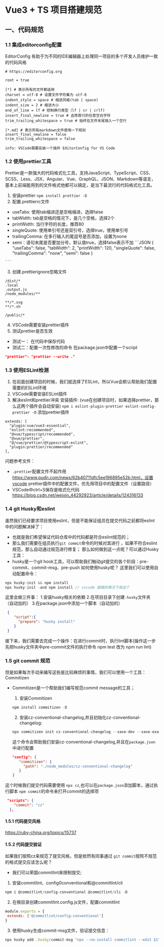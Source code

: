 # Vue3 + TS 项目搭建规范
## 一、代码规范
### 1.1 集成editorconfig配置
EditorConfig 有助于为不同的IDE编辑器上处理同一项目的多个开发人员维护一致的代码风格

```.editorconfig
# https://editorconfig.org

root = true

[*] # 表示所有的文件都适用
charset = utf-8 # 设置文件字符集为 utf-8
indent_style = space # 缩进风格(tab | space)
indent_size = 2 # 缩进大小
end_of_line = lf # 控制换行类型（lf | cr | crlf)
insert_final_newline = true # 去除首行的任意空白字符
trim_trailing_whitespace = true # 始终在文件末尾插入一个空行

[*.md] # 表示所有markdown文件使用一下规则
insert_final_newline = false
trim_trailing_whitespace = false
```

  `info: VSCode需要安装一个插件 EditorConfig for VS Code`

### 1.2 使用prettier工具
 Prettier是一款强大的代码格式化工具，支持JavaScript、TypeScript、CSS、SCSS、Less、JSX、Angular、Vue、GraphQL、JSON、Markdown等语言，基本上前端能用到的文件格式他都可以搞定，是当下最流行的代码格式化工具。
 1. 安装prettier
   `npm install prettier -D`
 2. 配置.prettierrc文件
   - useTabs: 使用tab缩进还是空格缩进，选择false
   - tabWidth: tab是空格的情况下，是几个空格，选择2个
   - printWidth: 当行字符的长度，推荐80
   - singleQuote: 使用单引号还是双引号，选择true，使用单引号
   - trailingComma: 在多行输入的尾逗号是否添加，设置为none
   - semi：语句末尾是否要加分号，默认值true，选择false表示不加
    ```JSON
    {
      "useTabs": false,
      "tabWidth": 2,
      "printWidth": 120,
      "singleQuote": false,
      "trailingComma": "none",
      "semi": false
    }
      
    ```  
  3. 创建.prettierignore忽略文件
   ```
   /dist/*
   .local
   .output.js
   /node_modules/**

   **/*.svg
   **/*.sh

   /public/*
   ```
  4. VSCode需要安装prettier插件
  5. 测试prettier是否生效
   - 测试一： 在代码中保存代码
   - 测试二：配置一次性修改的命令
  在package.json中配置一个script
  ```Json
  "prettier": "prettier --write ."
  ```


### 1.3 使用ESLint检测
  1. 在前面创建项目的时候，我们就选择了ESLint，所以Vue会默认帮助我们配置需要的ESLint环境
  2. VSCode需要安装ESLint插件
  3. 解决eslint和prettier冲突
     安装插件: (vue在创建项目时，如果选择prettier，那么这两个插件会自动安装)
     `npm i eslint-plugin-prettier eslint-config-prettier -D`
  添加prettier插件
  ```
  extends: [
    "plugin:vue/vue3-essential",
    "eslint:recommended",
    "@vue/typescript/recommended",
    "@vue/prettier",
    "@/vue/prettier/@typescript-eslint",
    "plugin:prettier/recommended"
  ],
  ```
  问题参考文件： 
  - `.prettier`配置文件不起作用
  https://www.pudn.com/news/62b40711dfc5ee196895e52b.html，设置vscode prettier插件中的配置文件，优先用项目中的配置文件（设置路径）
  - VSCode中ctrl+S保存是格式化代码
  https://blog.csdn.net/weixin_44292923/article/details/124316133
### 1.4 git Husky和eslint
  虽然我们已经要求项目使用eslint，但是不能保证组员在提交代码之前都将eslint中的问题解决掉了：
  - 也就是我们希望保证代码仓库中的代码都是符合eslint规范的；
  - 那么我们需要在组员执行`git commit`命令的时候对其进行 ，如果不符合eslint规范，那么自动通过规范进行修复；
  那么如何做到这一点呢？可以通过Husky工具：
  - husky是一个git hook工具，可以帮助我们触动git提交的各个阶段：pre-commit、commit-msg、pre-push
  如何使用husky呢？
  这里我们可以使用自动配置命令：
  ```js
  npx husky-init && npm install
  npx husky-init -and npm install // vscode 报错的情况下用这个
  ```
  这里会做三件事：
  1.安装husky相关的依赖
  2.在项目目录下创建`.husky`文件夹（自动加的）
  3.在package.json中添加一个脚本（自动加的）
  ```json
   {
      "script":{
        "prepare": "husky install"
      }
   }
  ```
  接下来，我们需要去完成一个操作：在进行commit时，执行lint脚本(操作这一步先把husky文件夹中pre-commit文件的执行命令 npm test 改为 npm run lint)
### 1.5 git commit 规范
 但是如果每次手动来编写这些是比较麻烦的事情，我们可以使用一个工具： Commitizen
 - Commitizen是一个帮助我们编写规范commit message的工具；
   1. 安装Commitizen
   ```js
   npm install commitizen -D
   ```
   2. 安装cz-conventional-changelog,并且初始化cz-conventional-changelog:
   
   ```js
   npx commitizen init cz-conventional-changelog --save-dev --save-exact
   ```

   这个命令会帮助我们安装cz-conventional-changelog,并且在`package.json`中进行配置
   ```json
   "config": {
      "commitizen": {
        "path": "./node_modules/cz-conventional-changelog"
      }
   }

  这个时候我们提交代码需要使用 `npx cz`,也可以在`package.json`添加脚本，通过执行脚本 `npm commit`的命令来打开commit的选择项

  ```json
   "scripts": {
      "commit": "cz"
    },
  ```

  #### 1.5.1 代码提交风格
  https://ruby-china.org/topics/15737
  #### 1.5.2 代码提交验证
  如果我们按照cz来规范了提交风格，但是依然有同事通过 `git commit`按照不规范的格式提交应该怎么呢？
  - 我们可以荣国commitlint来限制提交;
  1. 安装commitlint、config0conventional和@commitlint/cli
   ```js
   npm i @commitlint/config-conventional @commitlint/cli -D
   ```
  2. 在根目录创建commitlint.config.js文件，配置commitlint
   ```js
   module.exports = {
    extends: ['@commitlint/config-conventional']
   }
   ```
  3. 使用husky生成commit-msg文件，验证提交信息：
   ```js
   npx husky add .husky/commit-msg "npx --no-install commitlint --edit $1"
   ```
    